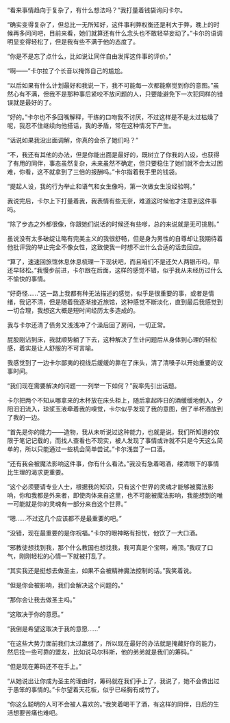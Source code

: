 “看来事情趋向于复杂了，有什么想法吗？”我打量着钱袋询问卡尔。

“确实变得复杂了，但总比一无所知好，这件事利弊权衡还是利大于弊，晚上的时候再多问问吧，目前来看，她们就算还有什么念头也不敢轻举妄动了。”卡尔的语调明显变得轻松了，但是我有些不满于他的态度了。

“你是不是忘了点什么，比如说让同伴自由发挥这件事的评价。”

“啊——”卡尔拉了个长音以掩饰自己的尴尬。

“以后如果有什么计划最好和我说一下，我不可能每一次都能察觉到你的意图。”虽然心有不满，但我不是那种事后紧咬不放问题的人，只要能避免下一次犯同样的错误就是最好的了。

“好的。”卡尔也不多回嘴解释，干练的口吻我不讨厌，不过这样是不是太过枯燥了呢，我忍不住继续向他搭话，我的矛盾，常在这种情况下产生。

“话说如果我没出面调解，你真的会杀了她们吗？”

“不，我还有其他的办法，但是你能出面是最好的，既树立了你我的人设，也获得了有用的同伴，事态虽然复杂，未来虽然不确定，但只要稳住了她们就不会太过困难，你看，这不就拿到了三倍的报酬吗。”卡尔指着我手里的钱袋。

“提起人设，我的行为举止和语气和女生像吗，第一次做女生没经验啊。”

我说完后，卡尔上下打量着我，我表情有些无奈，难道这时候他才注意到这件事吗。

“除了步态之外都很像，你跟她们说话的时候还有些嗲，总的来说就是无可挑剔。”

虽说没有太多破绽让略有完美主义的我很舒畅，但是身为男性的自尊却让我期待着他批评我的举止完全不像女性，这致使我一时想不出什么合适的话去回应。

“算了，速速回旅馆休息休息梳理一下现状吧，而且咱们不是还欠人两银币吗，早还早轻松。”我慢步前进，卡尔跟在后面，这样的感觉不错，似乎我从未经历过什么不愉快的事情。

“好奇怪……”这一路上我都有种无法描述的感觉，似乎是很重要的事，或者是情绪，我记不清，但是随着我逐渐接近旅馆，这种感觉不断淡化，直到最后我感觉到一切合理，我想这大概是短时间经历太多造成的。

我与卡尔还清了债务又浅浅冲了个澡后回了房间，一切正常。

屁股刚沾到床，我就顺势躺了下去，这种解决了生计问题后从身体到心理的轻松感，着实是让人舒服的不可言喻。

我感觉到了一边卡尔鄙夷的视线后缓缓的靠在了床头，清了清嗓子以开始重要的议事时间。

“我们现在需要解决的问题一一列举一下如何？”我率先引出话题。

卡尔把两个不知从哪拿来的木杯放在床头柜上，随后拿起昨日的酒缓缓地倒入，夕阳汩汩流入，琼浆玉液牵着我的嗅觉，卡尔似乎发现了我的意图，倒了半杯酒放到了我的一边。

“首先是你的能力——造物，我从未听说过这种能力，也就是说，我们所知道的仅限于笔记记载的，而找人查看也不现实，被人发现了事情或许就不只是今天这么简单的，所以只能通过一些机会简单尝试。”卡尔浅尝了一口酒。

“还有我会被魔法影响这件事，你有什么看法。”我没有急着喝酒，缕清眼下的事情比生理的渴求更重要。

“这个必须要请专业人士，根据我的知识，只有这个世界的灵魂才能够被魔法影响，你和我都是外来者，即使肉体来自这里，也不可能被魔法影响，我能想到的唯一可能就是你的灵魂有一部分来自这个世界。”

“嗯……不过这几个应该都不是最重要的吧。”

“没错，现在最重要的是你祝福。”卡尔的眼神略有担忧，他饮了一大口酒。

“邪教徒想找到我，那个什么教国也想找我，我可真是个宝啊，难顶。”我叹了口气，刚刚轻松的心情一下就被打乱了。

“其实我还是挺想去做圣主，如果不会被精神魔法控制的话。”我笑着说。

“但是你会被影响，我们会解决这个问题的。”

“那你会让我去做圣主吗。”

“这取决于你的意愿。”

“我倒是希望这取决于我的意愿……”

“在这些大势力面前我们太过羸弱了，所以现在最好的办法就是掩藏好你的能力，然后找一些可靠的盟友，比如说马尔科斯，他的弟弟就是我们的筹码。”

“但是现在筹码还不在手上。”

“从她说出让你成为圣主的理由时，筹码就在我们手上了，我说了，她不会做出过于愚笨的事情的。”卡尔望着天花板，似乎已经胸有成竹了。

“你这么聪明的人可不会被人喜欢的。”我笑着喝干了酒，有这样的同伴，日后的生活想要苦痛也难吧。

